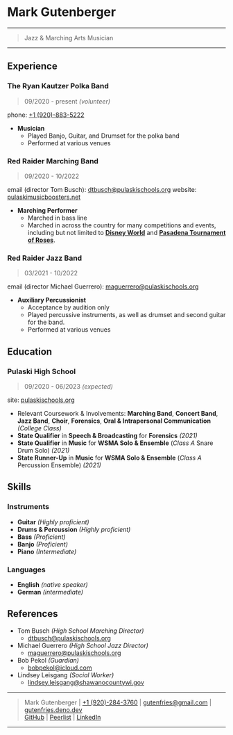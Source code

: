 # Mark Gutenberger

---
> Jazz & Marching Arts Musician
---

## Experience

### The Ryan Kautzer Polka Band

> 09/2020 - present _(volunteer)_

phone: [+1 (920)-883-5222](tel:9208835222)

-   **Musician**
    -   Played Banjo, Guitar, and Drumset for the polka band
    -   Performed at various venues

### Red Raider Marching Band

> 09/2020 - 10/2022

email (director Tom Busch): <dtbusch@pulaskischools.org>
website: [pulaskimusicboosters.net](https://pulaskimusicboosters.net/)

-   **Marching Performer**
    -   Marched in bass line
    -   Marched in across the country for many competitions and events, including but not limited to **[Disney World](https://www.disneycampus.com/programs/performing-arts/marching-band/)** and **[Pasadena Tournament of Roses](https://tournamentofroses.com/tournament-of-roses-announces-2023-rose-parade-marching-bands/)**.

### Red Raider Jazz Band

> 03/2021 - 10/2022

email (director Michael Guerrero): <maguerrero@pulaskischools.org>

-   **Auxiliary Percussionist**
    -   Acceptance by audition only
    -   Played percussive instruments, as well as drumset and second guitar for the band.
    -   Performed at various venues

## Education

### Pulaski High School

> 09/2020 - 06/2023 _(expected)_

site: [pulaskischools.org](https://www.pulaskischools.org/)

-   Relevant Coursework & Involvements: **Marching Band**, **Concert Band**, **Jazz Band**, **Choir**, **Forensics**, **Oral & Intrapersonal Communication** _(College Class)_
-   **State Qualifier** in **Speech & Broadcasting** for **Forensics** _(2021)_
-   **State Qualifier** in **Music** for **WSMA Solo & Ensemble** (_Class A_ Snare Drum Solo) _(2021)_
-   **State Runner-Up** in **Music** for **WSMA Solo & Ensemble** (_Class A_ Percussion Ensemble) _(2021)_

## Skills

### Instruments

-   **Guitar** _(Highly proficient)_
-   **Drums & Percussion** _(Highly proficient)_
-   **Bass** _(Proficient)_
-   **Banjo** _(Proficient)_
-   **Piano** _(Intermediate)_

### Languages

-   **English** _(native speaker)_
-   **German** _(intermediate)_

## References

-   Tom Busch _(High School Marching Director)_
    -   <dtbusch@pulaskischools.org>
-   Michael Guerrero _(High School Jazz Director)_
    -   <maguerrero@pulaskischools.org>
-   Bob Pekol _(Guardian)_
    -   <bobpekol@icloud.com>
-   Lindsey Leisgang _(Social Worker)_
    -   <lindsey.leisgang@shawanocountywi.gov>

---
> Mark Gutenberger | [+1 (920)-284-3760](tel:19202843760) | <gutenfries@gmail.com> | [gutenfries.deno.dev](https://gutenfries.deno.dev)\
> [GitHub](https://github.com/gutenfries) | [Peerlist](https://peerlist.io/gutenfries) | [LinkedIn](https://www.linkedin.com/in/gutenfries/)
---
